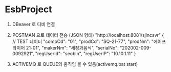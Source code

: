 # EsbProject

1. DBeaver 로 디비 연결

2. POSTMAN 으로 데이터 전송 (JSON 형태) "http://localhost:8081/sjincsvr"
  { // TEST 데이터
    "compCd": "01",
    "prodCd": "SQ-21-77",
    "prodNm": "에어프라이어 21-01",
    "makerNm": "세정과음식",
    "serialNo": "202002-009-0092921",
    "regUserId": "seobin",
    "regUserIP": "10.10.1.11"
  }

3. ACTIVEMQ 로 QUEUE의 움직임 볼 수 있음(activemq.bat start)
